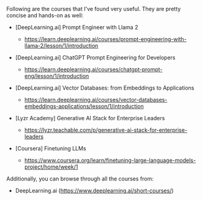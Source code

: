Following are the courses that I've found very useful. They are pretty concise and hands-on as well:

- [DeepLearning.ai] Prompt Engineer with Llama 2
  - https://learn.deeplearning.ai/courses/prompt-engineering-with-llama-2/lesson/1/introduction

- [DeepLearning.ai] ChatGPT Prompt Engineering for Developers
  - https://learn.deeplearning.ai/courses/chatgpt-prompt-eng/lesson/1/introduction

- [DeepLearning.ai] Vector Databases: from Embeddings to Applications
  - https://learn.deeplearning.ai/courses/vector-databases-embeddings-applications/lesson/1/introduction

- [Lyzr Academy] Generative AI Stack for Enterprise Leaders
  - https://lyzr.teachable.com/p/generative-ai-stack-for-enterprise-leaders

- [Coursera] Finetuning LLMs
  - https://www.coursera.org/learn/finetuning-large-language-models-project/home/week/1

Additionally, you can browse through all the courses from:
 - DeepLearning.ai (https://www.deeplearning.ai/short-courses/)
